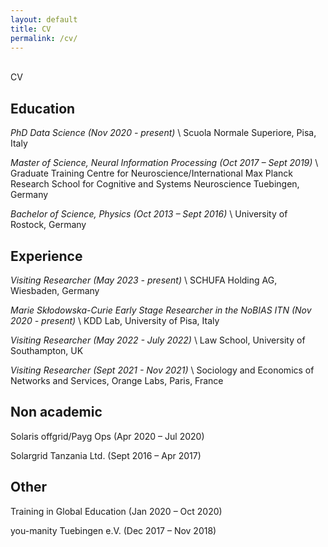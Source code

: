 ```yaml
---
layout: default
title: CV
permalink: /cv/
---
```


<br />

<div class="title">
CV
</div>

## Education

*PhD Data Science (Nov 2020 - present)* \\
Scuola Normale Superiore, Pisa, Italy

*Master of Science, Neural Information Processing (Oct 2017 – Sept 2019)* \\
Graduate Training Centre for Neuroscience/International Max Planck Research School for Cognitive and Systems Neuroscience Tuebingen, Germany

*Bachelor of Science, Physics (Oct 2013 – Sept 2016)* \\
University of Rostock, Germany

## Experience

*Visiting Researcher (May 2023 - present)* \\
SCHUFA Holding AG, Wiesbaden, Germany

*Marie Skłodowska-Curie Early Stage Researcher in the NoBIAS ITN (Nov 2020 - present)* \\
KDD Lab, University of Pisa, Italy

*Visiting Researcher (May 2022 - July 2022)* \\
Law School, University of Southampton, UK

*Visiting Researcher (Sept 2021 - Nov 2021)* \\
Sociology and Economics of Networks and Services, Orange Labs, Paris, France

## Non academic

Solaris offgrid/Payg Ops (Apr 2020 – Jul 2020)

Solargrid Tanzania Ltd. (Sept 2016 – Apr 2017)

## Other

Training in Global Education (Jan 2020 – Oct 2020)

you-manity Tuebingen e.V. (Dec 2017 – Nov 2018)
